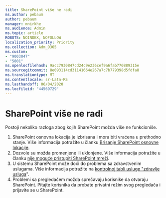 ```yaml
---
title: SharePoint više ne radi
ms.author: pebaum
author: pebaum
manager: mnirkhe
ms.audience: Admin
ms.topic: article
ROBOTS: NOINDEX, NOFOLLOW
localization_priority: Priority
ms.collection: Adm_O365
ms.custom:
- "9003047"
- "5801"
ms.openlocfilehash: 9acc7930847cd24c9e236cef9a6fab770889315e
ms.sourcegitcommit: 8e093114cd31141664e267a7c7b779398d5fdfa8
ms.translationtype: MT
ms.contentlocale: sr-Latn-RS
ms.lasthandoff: 06/04/2020
ms.locfileid: "44569729"
---
```

# <a name="sharepoint-is-no-longer-working"></a>SharePoint više ne radi

Postoji nekoliko razloga zbog kojih SharePoint možda više ne funkcioniše.

1. SharePoint osnovna lokacija je izbrisana i mora biti vraćena u prethodno stanje. Više informacija potražite u članku [Brisanje SharePoint osnovne lokacije](https://docs.microsoft.com/sharepoint/troubleshoot/sites/url-that-resides-under-root-site-collection-is-broken).
2. Dozvole su možda promenjene ili uklonjene. Više informacija potražite u članku [nije moguće pristupiti SharePoint mreži](https://docs.microsoft.com/sharepoint/troubleshoot/sharing-and-permissions/sharepoint-online-inaccessible).
3. U sistemu SharePoint može doći do problema sa zdravstvenim uslugama. Više informacija potražite na [kontrolnoj tabli usluge "zdravlje usluga](https://admin.microsoft.com/AdminPortal/Home#/servicehealth)".
4. Problemi sa pregledačem možda sprečavaju korisnike da otvaraju SharePoint. Pitajte korisnika da probate privatni režim svog pregledača i prijavite se u SharePoint.
